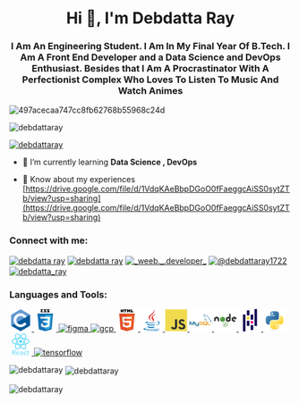 <h1 align="center">Hi 👋, I'm Debdatta Ray</h1>
<h3 align="center">I Am An Engineering Student. I Am In My Final Year Of B.Tech. I Am A Front End Developer and a Data Science and DevOps Enthusiast. Besides that I Am A Procrastinator With A Perfectionist Complex Who Loves To Listen To Music And Watch Animes</h3>

![497acecaa747cc8fb62768b55968c24d](https://github.com/DebdattaRay/DebdattaRay/assets/102537092/be62d731-4530-408e-8299-7d7aec4b9430) 



<p align="left"> <img src="https://komarev.com/ghpvc/?username=debdattaray&label=Profile%20views&color=0e75b6&style=flat" alt="debdattaray" /> </p>

<p align="left"> <a href="https://github.com/ryo-ma/github-profile-trophy"><img src="https://github-profile-trophy.vercel.app/?username=debdattaray" alt="debdattaray" /></a> </p>

- 🌱 I’m currently learning **Data Science , DevOps**

- 📄 Know about my experiences [https://drive.google.com/file/d/1VdqKAeBbpDGoO0fFaeggcAiSS0sytZTb/view?usp=sharing](https://drive.google.com/file/d/1VdqKAeBbpDGoO0fFaeggcAiSS0sytZTb/view?usp=sharing)

<h3 align="left">Connect with me:</h3>
<p align="left">
<a href="https://linkedin.com/in/debdatta ray" target="blank"><img align="center" src="https://raw.githubusercontent.com/rahuldkjain/github-profile-readme-generator/master/src/images/icons/Social/linked-in-alt.svg" alt="debdatta ray" height="30" width="40" /></a>
<a href="https://fb.com/debdatta ray" target="blank"><img align="center" src="https://raw.githubusercontent.com/rahuldkjain/github-profile-readme-generator/master/src/images/icons/Social/facebook.svg" alt="debdatta ray" height="30" width="40" /></a>
<a href="https://instagram.com/_weeb._.developer_" target="blank"><img align="center" src="https://raw.githubusercontent.com/rahuldkjain/github-profile-readme-generator/master/src/images/icons/Social/instagram.svg" alt="_weeb._.developer_" height="30" width="40" /></a>
<a href="https://www.hackerrank.com/@debdattaray1722" target="blank"><img align="center" src="https://raw.githubusercontent.com/rahuldkjain/github-profile-readme-generator/master/src/images/icons/Social/hackerrank.svg" alt="@debdattaray1722" height="30" width="40" /></a>
<a href="https://www.leetcode.com/debdatta_ray" target="blank"><img align="center" src="https://raw.githubusercontent.com/rahuldkjain/github-profile-readme-generator/master/src/images/icons/Social/leet-code.svg" alt="debdatta_ray" height="30" width="40" /></a>
</p>

<h3 align="left">Languages and Tools:</h3>
<p align="left"> <a href="https://www.cprogramming.com/" target="_blank" rel="noreferrer"> <img src="https://raw.githubusercontent.com/devicons/devicon/master/icons/c/c-original.svg" alt="c" width="40" height="40"/> </a> <a href="https://www.w3schools.com/css/" target="_blank" rel="noreferrer"> <img src="https://raw.githubusercontent.com/devicons/devicon/master/icons/css3/css3-original-wordmark.svg" alt="css3" width="40" height="40"/> </a> <a href="https://www.figma.com/" target="_blank" rel="noreferrer"> <img src="https://www.vectorlogo.zone/logos/figma/figma-icon.svg" alt="figma" width="40" height="40"/> </a> <a href="https://cloud.google.com" target="_blank" rel="noreferrer"> <img src="https://www.vectorlogo.zone/logos/google_cloud/google_cloud-icon.svg" alt="gcp" width="40" height="40"/> </a> <a href="https://www.w3.org/html/" target="_blank" rel="noreferrer"> <img src="https://raw.githubusercontent.com/devicons/devicon/master/icons/html5/html5-original-wordmark.svg" alt="html5" width="40" height="40"/> </a> <a href="https://www.java.com" target="_blank" rel="noreferrer"> <img src="https://raw.githubusercontent.com/devicons/devicon/master/icons/java/java-original.svg" alt="java" width="40" height="40"/> </a> <a href="https://developer.mozilla.org/en-US/docs/Web/JavaScript" target="_blank" rel="noreferrer"> <img src="https://raw.githubusercontent.com/devicons/devicon/master/icons/javascript/javascript-original.svg" alt="javascript" width="40" height="40"/> </a> <a href="https://www.mysql.com/" target="_blank" rel="noreferrer"> <img src="https://raw.githubusercontent.com/devicons/devicon/master/icons/mysql/mysql-original-wordmark.svg" alt="mysql" width="40" height="40"/> </a> <a href="https://nodejs.org" target="_blank" rel="noreferrer"> <img src="https://raw.githubusercontent.com/devicons/devicon/master/icons/nodejs/nodejs-original-wordmark.svg" alt="nodejs" width="40" height="40"/> </a> <a href="https://pandas.pydata.org/" target="_blank" rel="noreferrer"> <img src="https://raw.githubusercontent.com/devicons/devicon/2ae2a900d2f041da66e950e4d48052658d850630/icons/pandas/pandas-original.svg" alt="pandas" width="40" height="40"/> </a> <a href="https://www.python.org" target="_blank" rel="noreferrer"> <img src="https://raw.githubusercontent.com/devicons/devicon/master/icons/python/python-original.svg" alt="python" width="40" height="40"/> </a> <a href="https://reactjs.org/" target="_blank" rel="noreferrer"> <img src="https://raw.githubusercontent.com/devicons/devicon/master/icons/react/react-original-wordmark.svg" alt="react" width="40" height="40"/> </a> <a href="https://www.tensorflow.org" target="_blank" rel="noreferrer"> <img src="https://www.vectorlogo.zone/logos/tensorflow/tensorflow-icon.svg" alt="tensorflow" width="40" height="40"/> </a> </p>

<p><img align="left" src="https://github-readme-stats.vercel.app/api/top-langs?username=debdattaray&show_icons=true&locale=en&layout=compact" alt="debdattaray" /></p>

<p>&nbsp;<img align="center" src="https://github-readme-stats.vercel.app/api?username=debdattaray&show_icons=true&locale=en" alt="debdattaray" /></p>

<p><img align="center" src="https://github-readme-streak-stats.herokuapp.com/?user=debdattaray&" alt="debdattaray" /></p>
